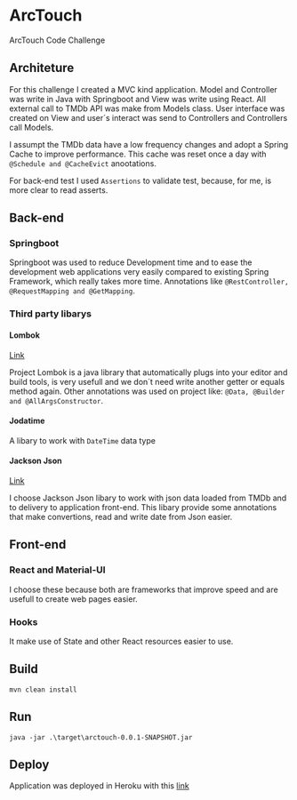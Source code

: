 # ArcTouch
ArcTouch Code Challenge

## Architeture
For this challenge I created a MVC kind application. Model and Controller was write in Java with Springboot and View was write using React. All external call to TMDb API was make from Models class. User interface was created on View and user´s interact was send to Controllers and Controllers call Models.

I assumpt the TMDb data have a low frequency changes and adopt a Spring Cache to improve performance. This cache was reset once a day with ```@Schedule and @CacheEvict``` anootations.

For back-end test I used ```Assertions``` to validate test, because, for me, is more clear to read asserts.

## Back-end
### Springboot
Springboot was used to reduce Development time and to ease the development web applications very easily compared to existing Spring Framework, which really takes more time. Annotations like ```@RestController, @RequestMapping and @GetMapping```.

### 
### Third party libarys
#### Lombok
[Link](https://projectlombok.org/ "Lombok")

Project Lombok is a java library that automatically plugs into your editor and build tools, is very usefull and we don´t need write another getter or equals method again. Other annotations was used on project like: ```@Data, @Builder and @AllArgsConstructor```.
#### Jodatime
A libary to work with ```DateTime``` data type
#### Jackson Json 
[Link](https://github.com/FasterXML/jackson "Jackon Json github")

I choose Jackson Json libary to work with json data loaded from TMDb and to delivery to application front-end. This libary provide some annotations that make convertions, read and write date from Json easier.

## Front-end
### React and Material-UI
I choose these because both are frameworks that improve speed and are usefull to create web pages easier.
### Hooks
It make use of State and other React resources easier to use.

## Build
```mvn clean install```

## Run
```java -jar .\target\arctouch-0.0.1-SNAPSHOT.jar```

## Deploy
Application was deployed in Heroku with this [link](https://mattje-alexandre-arctouch.herokuapp.com/, "Herokuapp")
